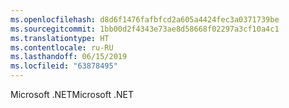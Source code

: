 ```yaml
---
ms.openlocfilehash: d8d6f1476fafbfcd2a605a4424fec3a0371739be
ms.sourcegitcommit: 1bb00d2f4343e73ae8d58668f02297a3cf10a4c1
ms.translationtype: HT
ms.contentlocale: ru-RU
ms.lasthandoff: 06/15/2019
ms.locfileid: "63878495"
---
```

<span data-ttu-id="64fa6-101">Microsoft .NET</span><span class="sxs-lookup"><span data-stu-id="64fa6-101">Microsoft .NET</span></span>